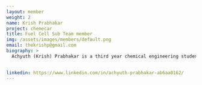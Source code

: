 ```yaml
---
layout: member
weight: 2
name: Krish Prabhakar
project: chemecar
title: Fuel Cell Sub Team member
img: /assets/images/members/default.png
email: thekrishp@gmail.com
biography: >
  Achyuth (Krish) Prabhakar is a third year chemical engineering student who is currently taking classes until April 2019. As a member of Chem-e-car’s fuel cell sub-team, he has the task of fabricating the battery of the car with four other team members. Being an eager new member of Chem-e-car with previous experience in other UBC design teams, he is excited to learn and bring success to the Chem-e-car teams at the 2018 AIChe Chem-e-car Competition 
  

linkedin: https://www.linkedin.com/in/achyuth-prabhakar-ab6aa0162/
---
```


